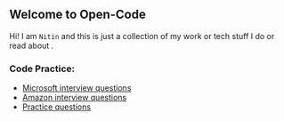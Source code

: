## Welcome to Open-Code

Hi! I am `Nitin` and this is just a collection of my work or tech stuff I do or read about .

### Code Practice:

* [Microsoft interview questions](https://github.com/foo290/open-code/blob/gh-pages/nav/Questions.md)
* [Amazon interview questions](https://github.com/foo290/open-code/blob/gh-pages/nav/Questions.md)
* [Practice questions](https://github.com/foo290/open-code/blob/gh-pages/nav/Questions.md)
